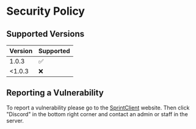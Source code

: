 # Security Policy

## Supported Versions

| Version | Supported          |
| ------- | ------------------ |
|  1.0.3  | :white_check_mark: |
| <1.0.3  | :x:                |

## Reporting a Vulnerability

To report a vulnerability please go to the [SprintClient](https://sprintclient.glitch.me) website. Then click "Discord" in the bottom right corner and contact an admin or staff in the server.
